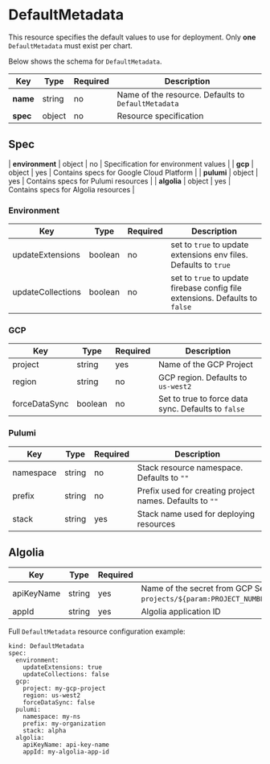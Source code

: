 # DefaultMetadata

This resource specifies the default values to use for deployment. Only **one** ``DefaultMetadata`` must exist per chart.

Below shows the schema for ``DefaultMetadata``.


| Key | Type | Required | Description |
|-----|------|----------|-------------|
| **name** | string | no | Name of the resource. Defaults to ``DefaultMetadata`` |
| **spec** | object | no | Resource specification |

## Spec

| **environment** | object | no | Specification for environment values |
| **gcp** | object | yes | Contains specs for Google Cloud Platform |
| **pulumi** | object | yes | Contains specs for Pulumi resources |
| **algolia** | object | yes | Contains specs for Algolia resources |

### Environment

| Key | Type | Required | Description |
|-----|------|----------|-------------|
| updateExtensions | boolean | no | set to ``true`` to update extensions env files. Defaults to ``true`` |
| updateCollections | boolean | no | set to ``true`` to update firebase config file extensions. Defaults to ``false`` |

### GCP

| Key | Type | Required | Description |
|-----|------|----------|-------------|
| project | string | yes | Name of the GCP Project |
| region | string | no | GCP region. Defaults to ``us-west2`` |
| forceDataSync | boolean | no | Set to true to force data sync. Defaults to ``false`` |

### Pulumi

| Key | Type | Required | Description |
|-----|------|----------|-------------|
| namespace | string | no | Stack resource namespace. Defaults to ``""`` |
| prefix | string | no | Prefix used for creating project names. Defaults to ``""`` |
| stack | string | yes | Stack name used for deploying resources |

## Algolia

| Key | Type | Required | Description |
|-----|------|----------|-------------|
| apiKeyName | string | yes | Name of the secret from GCP Secret Manager. Equivalent to ``projects/${param:PROJECT_NUMBER}/secrets/``{apiKeyName}``/versions/latest`` |
| appId | string | yes | Algolia application ID |

Full ``DefaultMetadata`` resource configuration example:

   ```
   kind: DefaultMetadata
   spec:
     environment:
       updateExtensions: true
       updateCollections: false
     gcp:
       project: my-gcp-project
       region: us-west2
       forceDataSync: false
     pulumi:
       namespace: my-ns
       prefix: my-organization
       stack: alpha
     algolia:
       apiKeyName: api-key-name
       appId: my-algolia-app-id
   ```
